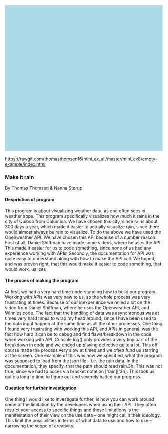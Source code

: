 ![alt text](Scr_Mini_ex8.png)

https://rawgit.com/thomasthomsen16/mini_ex_all/master/mini_ex8/empty-example/index.html

### Make it rain

By Thomas Thomsen & Nanna Størup

#### Despriction of program

This program is about visualizing weather data, as one often sees in weather apps. This program specifically visualizes how much it rains in the city of Quibdó from Columbia. We have chosen this city, since rains about 300 days a year, which made it easier to actually visualize rain, since there would almost always be rain to visualize. 
   To do the above we have used the Openweather API. We have chosen this API because of a number reason: First of all, Daniel Shiffman have made some videos, where he uses the API. This made it easier for us to code something, since none of us had any experience working with APIs. Secondly, the documentation for API was quite easy to understand along with how to make the API call. We hoped, and was proven right, that this would make it easier to code something, that would work.
ualizes 

#### The proces of making the program

At first, we had a very hard time understanding how to build our program. Working with APIs was very new to us, so the whole process was very frustrating at times. Because of our inexperience we relied a lot on the video from Daniel Shiffman, where he uses the Openweather API, and Winnies code. The fact that the handling of data was asynchronous was at times very hard times to wrap my head around, since I have been used to the data input happen at the same time as all the other processes.
   One thing I found very frustrating with working this API, and APIs in general, was the fact how hard it can be to debug and find flaws/breakdown in the code when working with API. Console.log() only provides a very tiny part of the breakdown in code and we ended up playing detective quite a lot. This off course made the process very slow at times and we often fund us starring at the screen.
    One example of this was how we specified, what the program was supposed to load from the json file –  i.e. the rain data. In the documentation, they specify, that the path should read rain.3h. This was not true, since we had to acces via bracket notation [‘rain][‘3h]. This took us quite a long to time to figure out and severely halted our progress.

#### Question for further investigation

One thing I would like to investigate further, is how you can work around some of the limitation by the developers when using their API. They often restrict your access to specific things and these limitations is the manifestation of their view on the use data –  one might call it their ideology. This limit the possibilities in terms of what data to use and how to use – narrowing the scope of creativity. 
